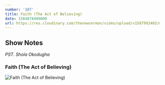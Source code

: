 ```yaml
---
number: '107'
title: Faith (The Act of Believing)
date: 1584878400000
url: https://res.cloudinary.com/thenewsermon/video/upload/v1587992403/messages/Faith_The_Act_of_Believing_-_Pst_Shola_Okodugha_Sun_22nd_March.mp3
---
```


## Show Notes
_PST. Shola Okodugha_

### Faith (The Act of Believing)

![Faith (The Act of Believing)](https://res.cloudinary.com/thenewsermon/image/upload/v1587991077/sermon%20display%20pictures/Faith_The_Act_of_Believing.jpg)